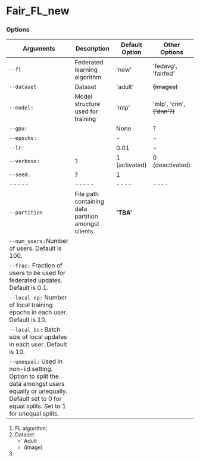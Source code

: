 # Fair_FL_new

### Options


| Arguments | Description |   Default Option   | Other Options |
| --- | -----    |----     |----       |
|  ```--fl```   | Federated learning algorithm | 'new' |     'fedavg', 'fairfed'    |
|  ```--dataset```   | Dataset |  'adult'  |    ~~(images)~~    |
|  ```--model:``` | Model structure used for training | 'mlp' | 'mlp', 'cnn', ~~('dnn'?)~~|
| ```--gpu:``` | | None | ? |
| ```--epochs:```| | - | - |
| ```--lr:```| |0.01 | - | 
| ```--verbose:```| ? | 1 (activated) | 0 (deactivated)|
| ```--seed:```| ? | 1 | |
| ----- | -----    |----     |----       |
| ```--partition``` | File path containing data partition amongst clients.| **'TBA'** |   |
| ```--num_users:```Number of users. Default is 100.
| ```--frac:```     Fraction of users to be used for federated updates. Default is 0.1.
| ```--local_ep:``` Number of local training epochs in each user. Default is 10.
| ```--local_bs:``` Batch size of local updates in each user. Default is 10.
| ```--unequal:```  Used in non-iid setting. Option to split the data amongst users equally or unequally. Default set to 0 for equal splits. Set to 1 for unequal splits.


<!-- 
* ```--dataset:```  Default: 'mnist'. Options: 'mnist', 'fmnist', 'cifar'
* ```--model:```    Default: 'mlp'. Options: 'mlp', 'cnn'
* ```--gpu:```      Default: None (runs on CPU). Can also be set to the specific gpu id.
* ```--epochs:```   Number of rounds of training.
* ```--lr:```       Learning rate set to 0.01 by default.
* ```--verbose:```  Detailed log outputs. Activated by default, set to 0 to deactivate.
* ```--seed:```     Random Seed. Default set to 1. -->

<!-- #### Federated Parameters
* ```--iid:```      Distribution of data amongst users. Default set to IID. Set to 0 for non-IID.
* ```--num_users:```Number of users. Default is 100.
* ```--frac:```     Fraction of users to be used for federated updates. Default is 0.1.
* ```--local_ep:``` Number of local training epochs in each user. Default is 10.
* ```--local_bs:``` Batch size of local updates in each user. Default is 10.
* ```--unequal:```  Used in non-iid setting. Option to split the data amongst users equally or unequally. Default set to 0 for equal splits. Set to 1 for unequal splits. -->

1. FL algorithm:
2. Dataset:
    - Adult
    - (image)
2. 